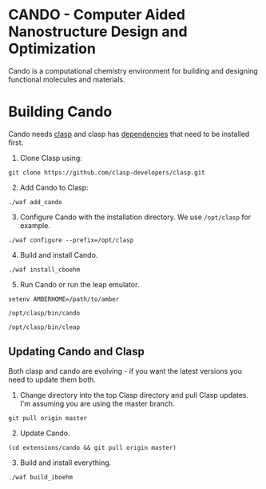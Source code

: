 CANDO - Computer Aided Nanostructure Design and Optimization
============

Cando is a computational chemistry environment for
building and designing functional molecules and materials.

# Building Cando 

Cando needs [clasp](https://github.com/clasp-developers/clasp.git) and clasp has [dependencies](https://github.com/clasp-developers/clasp/wiki/Build-Instructions) that need to be installed first.

1. Clone Clasp using: 

```
git clone https://github.com/clasp-developers/clasp.git
```

2. Add Cando to Clasp:

```
./waf add_cando
```

3. Configure Cando with the installation directory. We use ```/opt/clasp``` for example. 

```
./waf configure --prefix=/opt/clasp
```

4. Build and install Cando.

```
./waf install_cboehm
```

5. Run Cando or run the leap emulator.
```
setenv AMBERHOME=/path/to/amber

/opt/clasp/bin/cando

/opt/clasp/bin/cleap
```

## Updating Cando and Clasp

Both clasp and cando are evolving - if you want the latest versions you need to update them both.

1. Change directory into the top Clasp directory and pull Clasp updates.  I'm assuming you are using the master branch.

```
git pull origin master
```

2. Update Cando.

```
(cd extensions/cando && git pull origin master)
```

3. Build and install everything.

```
./waf build_iboehm
```

